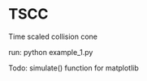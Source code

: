 # TSCC
Time scaled collision cone

run:
python example_1.py

Todo:
simulate() function for matplotlib

